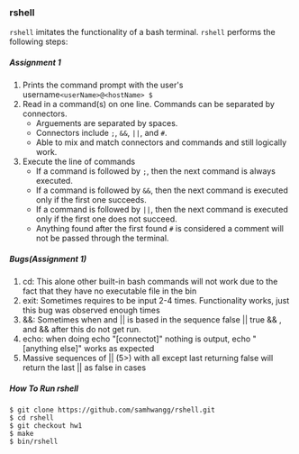 ### rshell
`rshell` imitates the functionality of a bash terminal. `rshell` performs the following steps:

##### Assignment 1

1. Prints the command prompt with the user's username`<userName>@<hostName> $` 
2. Read in a command(s) on one line. Commands can be separated by connectors.
	- Arguements are separated by spaces.
	- Connectors include `;`, `&&`, `||`, and `#`.
	- Able to mix and match connectors and commands and still logically work.
3. Execute the line of commands
	- If a command is followed by `;`, then the next command is always executed.
	- If a command is followed by `&&`, then the next command is executed only if the first one succeeds.
	- If a command is followed by `||`, then the next command is executed only if the first one does not succeed.
	- Anything found after the first found `#` is considered a comment will not be passed through the terminal.

##### Bugs(Assignment 1)

1. cd: This alone other built-in bash commands will not work due to the fact that they have no executable file in the bin
2. exit: Sometimes requires to be input 2-4 times. Functionality works, just this bug was observed enough times 
3. &&: Sometimes when and || is based in the sequence false || true && , and && after this do not get run.
4. echo: when doing echo "[connectot]" nothing is output, echo " [anything else]" works as expected
5. Massive sequences of || (5>) with all except last returning false will return the last || as false in cases

##### How To Run rshell
```
$ git clone https://github.com/samhwangg/rshell.git
$ cd rshell
$ git checkout hw1
$ make
$ bin/rshell
```
